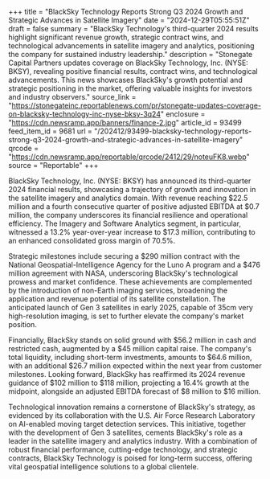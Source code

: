 +++
title = "BlackSky Technology Reports Strong Q3 2024 Growth and Strategic Advances in Satellite Imagery"
date = "2024-12-29T05:55:51Z"
draft = false
summary = "BlackSky Technology's third-quarter 2024 results highlight significant revenue growth, strategic contract wins, and technological advancements in satellite imagery and analytics, positioning the company for sustained industry leadership."
description = "Stonegate Capital Partners updates coverage on BlackSky Technology, Inc. (NYSE: BKSY), revealing positive financial results, contract wins, and technological advancements. This news showcases BlackSky's growth potential and strategic positioning in the market, offering valuable insights for investors and industry observers."
source_link = "https://stonegateinc.reportablenews.com/pr/stonegate-updates-coverage-on-blacksky-technology-inc-nyse-bksy-3q24"
enclosure = "https://cdn.newsramp.app/banners/finance-2.jpg"
article_id = 93499
feed_item_id = 9681
url = "/202412/93499-blacksky-technology-reports-strong-q3-2024-growth-and-strategic-advances-in-satellite-imagery"
qrcode = "https://cdn.newsramp.app/reportable/qrcode/2412/29/noteuFK8.webp"
source = "Reportable"
+++

<p>BlackSky Technology, Inc. (NYSE: BKSY) has announced its third-quarter 2024 financial results, showcasing a trajectory of growth and innovation in the satellite imagery and analytics domain. With revenue reaching $22.5 million and a fourth consecutive quarter of positive adjusted EBITDA at $0.7 million, the company underscores its financial resilience and operational efficiency. The Imagery and Software Analytics segment, in particular, witnessed a 13.2% year-over-year increase to $17.3 million, contributing to an enhanced consolidated gross margin of 70.5%.</p><p>Strategic milestones include securing a $290 million contract with the National Geospatial-Intelligence Agency for the Luno A program and a $476 million agreement with NASA, underscoring BlackSky's technological prowess and market confidence. These achievements are complemented by the introduction of non-Earth imaging services, broadening the application and revenue potential of its satellite constellation. The anticipated launch of Gen 3 satellites in early 2025, capable of 35cm very high-resolution imaging, is set to further elevate the company's market position.</p><p>Financially, BlackSky stands on solid ground with $56.2 million in cash and restricted cash, augmented by a $45 million capital raise. The company's total liquidity, including short-term investments, amounts to $64.6 million, with an additional $26.7 million expected within the next year from customer milestones. Looking forward, BlackSky has reaffirmed its 2024 revenue guidance of $102 million to $118 million, projecting a 16.4% growth at the midpoint, alongside an adjusted EBITDA forecast of $8 million to $16 million.</p><p>Technological innovation remains a cornerstone of BlackSky's strategy, as evidenced by its collaboration with the U.S. Air Force Research Laboratory on AI-enabled moving target detection services. This initiative, together with the development of Gen 3 satellites, cements BlackSky's role as a leader in the satellite imagery and analytics industry. With a combination of robust financial performance, cutting-edge technology, and strategic contracts, BlackSky Technology is poised for long-term success, offering vital geospatial intelligence solutions to a global clientele.</p>